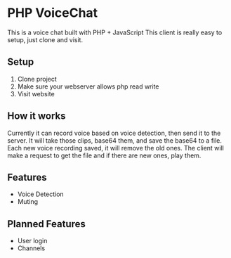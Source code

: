 # PHP VoiceChat
This is a voice chat built with PHP + JavaScript
This client is really easy to setup, just clone and visit.

## Setup
1. Clone project
2. Make sure your webserver allows php read write
3. Visit website

## How it works
Currently it can record voice based on voice detection, then send it to the server. It will take those clips, base64 them, and save the base64 to a file.
Each new voice recording saved, it will remove the old ones. The client will make a request to get the file and if there are new ones, play them.

## Features
* Voice Detection
* Muting

## Planned Features
* User login
* Channels

